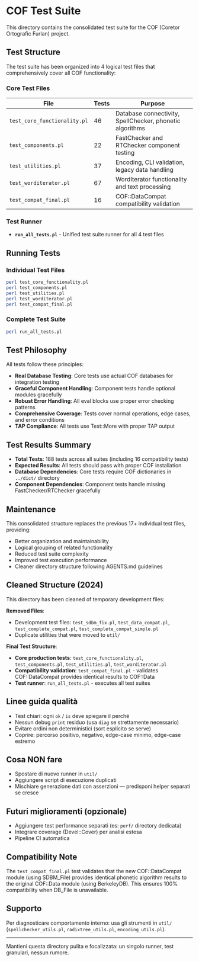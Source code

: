 # COF Test Suite

This directory contains the consolidated test suite for the COF (Coretor Ortografic Furlan) project. 

## Test Structure

The test suite has been organized into 4 logical test files that comprehensively cover all COF functionality:

### Core Test Files

| File | Tests | Purpose |
|------|--------|---------|
| `test_core_functionality.pl` | 46 | Database connectivity, SpellChecker, phonetic algorithms |
| `test_components.pl` | 22 | FastChecker and RTChecker component testing |
| `test_utilities.pl` | 37 | Encoding, CLI validation, legacy data handling |
| `test_worditerator.pl` | 67 | WordIterator functionality and text processing |
| `test_compat_final.pl` | 16 | COF::DataCompat compatibility validation |

### Test Runner

- **`run_all_tests.pl`** - Unified test suite runner for all 4 test files

## Running Tests

### Individual Test Files
```bash
perl test_core_functionality.pl
perl test_components.pl  
perl test_utilities.pl
perl test_worditerator.pl
perl test_compat_final.pl
```

### Complete Test Suite
```bash
perl run_all_tests.pl
```

## Test Philosophy

All tests follow these principles:
- **Real Database Testing**: Core tests use actual COF databases for integration testing
- **Graceful Component Handling**: Component tests handle optional modules gracefully  
- **Robust Error Handling**: All eval blocks use proper error checking patterns
- **Comprehensive Coverage**: Tests cover normal operations, edge cases, and error conditions
- **TAP Compliance**: All tests use Test::More with proper TAP output

## Test Results Summary

- **Total Tests**: 188 tests across all suites (including 16 compatibility tests)
- **Expected Results**: All tests should pass with proper COF installation
- **Database Dependencies**: Core tests require COF dictionaries in `../dict/` directory
- **Component Dependencies**: Component tests handle missing FastChecker/RTChecker gracefully

## Maintenance

This consolidated structure replaces the previous 17+ individual test files, providing:
- Better organization and maintainability
- Logical grouping of related functionality
- Reduced test suite complexity
- Improved test execution performance
- Cleaner directory structure following AGENTS.md guidelines

## Cleaned Structure (2024)

This directory has been cleaned of temporary development files:

**Removed Files**:
- Development test files: `test_sdbm_fix.pl`, `test_data_compat.pl`, `test_complete_compat.pl`, `test_complete_compat_simple.pl`
- Duplicate utilities that were moved to `util/`

**Final Test Structure**:
- **Core production tests**: `test_core_functionality.pl`, `test_components.pl`, `test_utilities.pl`, `test_worditerator.pl`
- **Compatibility validation**: `test_compat_final.pl` - validates COF::DataCompat provides identical results to COF::Data
- **Test runner**: `run_all_tests.pl` - executes all test suites

## Linee guida qualità
- Test chiari: ogni `ok` / `is` deve spiegare il perché
- Nessun debug `print` residuo (usa `diag` se strettamente necessario)
- Evitare ordini non deterministici (sort esplicito se serve)
- Coprire: percorso positivo, negativo, edge-case minimo, edge-case estremo

## Cosa NON fare
- Spostare di nuovo runner in `util/`
- Aggiungere script di esecuzione duplicati
- Mischiare generazione dati con asserzioni — predisponi helper separati se cresce

## Futuri miglioramenti (opzionale)
- Aggiungere test performance separati (es: `perf/` directory dedicata)
- Integrare coverage (Devel::Cover) per analisi estesa
- Pipeline CI automatica

## Compatibility Note

The `test_compat_final.pl` test validates that the new COF::DataCompat module (using SDBM_File) 
provides identical phonetic algorithm results to the original COF::Data module (using BerkeleyDB). 
This ensures 100% compatibility when DB_File is unavailable.

## Supporto
Per diagnosticare comportamento interno: usa gli strumenti in `util/` (`spellchecker_utils.pl`, `radixtree_utils.pl`, `encoding_utils.pl`).

---
Mantieni questa directory pulita e focalizzata: un singolo runner, test granulari, nessun rumore.
